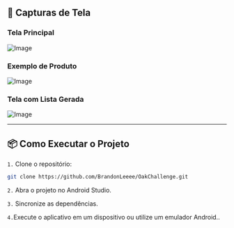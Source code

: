 ## 📸 Capturas de Tela

### Tela Principal
![Image](https://github.com/user-attachments/assets/dbdd29a0-5a8f-4f06-984e-45d9963874c6)
<br/>

### Exemplo de Produto
![Image](https://github.com/user-attachments/assets/7c8778f3-1153-40b2-bd37-5abf8f681e39)
<br/>

### Tela com Lista Gerada
![Image](https://github.com/user-attachments/assets/aefb181c-da63-4326-ac80-df55bb5d5a7e)
<br/>

---

## 📦 Como Executar o Projeto

`1.` Clone o repositório:
   ```bash
   git clone https://github.com/BrandonLeeee/OakChallenge.git
  ```

`2.` Abra o projeto no Android Studio.

`3.` Sincronize as dependências. 

`4.`Execute o aplicativo em um dispositivo ou utilize um emulador Android..

